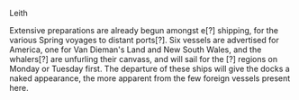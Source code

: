 LeithExtensive preparations are already begun amongst e[?] shipping, for the various Spring voyages to distant ports[?]. Six vessels are advertised for America, one for Van Dieman's Land and New South Wales, and the whalers[?] are unfurling their canvass, and will sail for the [?] regions on Monday or Tuesday first. The departure of these ships will give the docks a naked appearance, the more apparent from the few foreign vessels present here.